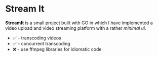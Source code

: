 # Stream It
**StreamIt** is a small project built with GO in which I have implemented a video upload and video streaming platform with a rather *minimal ui*.

- ✅ - transcoding videos
- ✅ - concurrent transcoding
- ❌ - use ffmpeg libraries for idiomatic code
 
